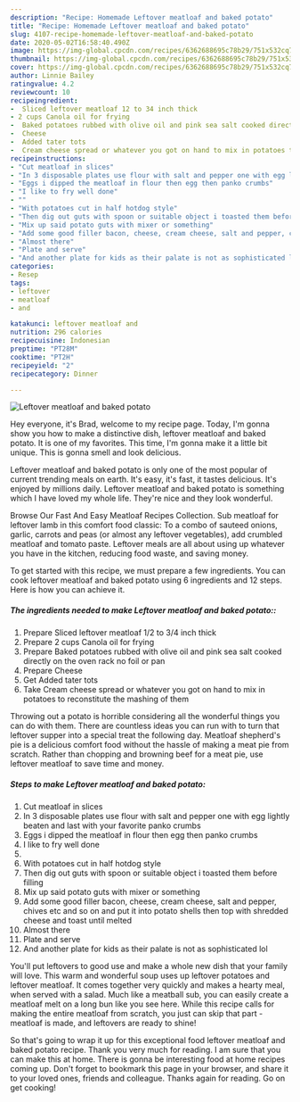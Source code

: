 ```yaml
---
description: "Recipe: Homemade Leftover meatloaf and baked potato"
title: "Recipe: Homemade Leftover meatloaf and baked potato"
slug: 4107-recipe-homemade-leftover-meatloaf-and-baked-potato
date: 2020-05-02T16:58:40.490Z
image: https://img-global.cpcdn.com/recipes/6362688695c78b29/751x532cq70/leftover-meatloaf-and-baked-potato-recipe-main-photo.jpg
thumbnail: https://img-global.cpcdn.com/recipes/6362688695c78b29/751x532cq70/leftover-meatloaf-and-baked-potato-recipe-main-photo.jpg
cover: https://img-global.cpcdn.com/recipes/6362688695c78b29/751x532cq70/leftover-meatloaf-and-baked-potato-recipe-main-photo.jpg
author: Linnie Bailey
ratingvalue: 4.2
reviewcount: 10
recipeingredient:
-  Sliced leftover meatloaf 12 to 34 inch thick
- 2 cups Canola oil for frying
-  Baked potatoes rubbed with olive oil and pink sea salt cooked directly on the oven rack no foil or pan
-  Cheese
-  Added tater tots
-  Cream cheese spread or whatever you got on hand to mix in potatoes to reconstitute the mashing of them
recipeinstructions:
- "Cut meatloaf in slices"
- "In 3 disposable plates use flour with salt and pepper one with egg lightly beaten and last with your favorite panko crumbs"
- "Eggs i dipped the meatloaf in flour then egg then panko crumbs"
- "I like to fry well done"
- ""
- "With potatoes cut in half hotdog style"
- "Then dig out guts with spoon or suitable object i toasted them before filling"
- "Mix up said potato guts with mixer or something"
- "Add some good filler bacon, cheese, cream cheese, salt and pepper, chives etc and so on and put it into potato shells then top with shredded cheese and toast until melted"
- "Almost there"
- "Plate and serve"
- "And another plate for kids as their palate is not as sophisticated lol"
categories:
- Resep
tags:
- leftover
- meatloaf
- and

katakunci: leftover meatloaf and
nutrition: 296 calories
recipecuisine: Indonesian
preptime: "PT28M"
cooktime: "PT2H"
recipeyield: "2"
recipecategory: Dinner

---
```



![Leftover meatloaf and baked potato](https://img-global.cpcdn.com/recipes/6362688695c78b29/751x532cq70/leftover-meatloaf-and-baked-potato-recipe-main-photo.jpg)

Hey everyone, it's Brad, welcome to my recipe page. Today, I'm gonna show you how to make a distinctive dish, leftover meatloaf and baked potato. It is one of my favorites. This time, I'm gonna make it a little bit unique. This is gonna smell and look delicious.

Leftover meatloaf and baked potato is only one of the most popular of current trending meals on earth. It's easy, it's fast, it tastes delicious. It's enjoyed by millions daily. Leftover meatloaf and baked potato is something which I have loved my whole life. They're nice and they look wonderful.

Browse Our Fast And Easy Meatloaf Recipes Collection. Sub meatloaf for leftover lamb in this comfort food classic: To a combo of sauteed onions, garlic, carrots and peas (or almost any leftover vegetables), add crumbled meatloaf and tomato paste. Leftover meals are all about using up whatever you have in the kitchen, reducing food waste, and saving money.


To get started with this recipe, we must prepare a few ingredients. You can cook leftover meatloaf and baked potato using 6 ingredients and 12 steps. Here is how you can achieve it.

##### The ingredients needed to make Leftover meatloaf and baked potato::

1. Prepare  Sliced leftover meatloaf 1/2 to 3/4 inch thick
1. Prepare 2 cups Canola oil for frying
1. Prepare  Baked potatoes rubbed with olive oil and pink sea salt cooked directly on the oven rack no foil or pan
1. Prepare  Cheese
1. Get  Added tater tots
1. Take  Cream cheese spread or whatever you got on hand to mix in potatoes to reconstitute the mashing of them


Throwing out a potato is horrible considering all the wonderful things you can do with them. There are countless ideas you can run with to turn that leftover supper into a special treat the following day. Meatloaf shepherd&#39;s pie is a delicious comfort food without the hassle of making a meat pie from scratch. Rather than chopping and browning beef for a meat pie, use leftover meatloaf to save time and money. 

##### Steps to make Leftover meatloaf and baked potato:

1. Cut meatloaf in slices
1. In 3 disposable plates use flour with salt and pepper one with egg lightly beaten and last with your favorite panko crumbs
1. Eggs i dipped the meatloaf in flour then egg then panko crumbs
1. I like to fry well done
1. 
1. With potatoes cut in half hotdog style
1. Then dig out guts with spoon or suitable object i toasted them before filling
1. Mix up said potato guts with mixer or something
1. Add some good filler bacon, cheese, cream cheese, salt and pepper, chives etc and so on and put it into potato shells then top with shredded cheese and toast until melted
1. Almost there
1. Plate and serve
1. And another plate for kids as their palate is not as sophisticated lol


You&#39;ll put leftovers to good use and make a whole new dish that your family will love. This warm and wonderful soup uses up leftover potatoes and leftover meatloaf. It comes together very quickly and makes a hearty meal, when served with a salad. Much like a meatball sub, you can easily create a meatloaf melt on a long bun like you see here. While this recipe calls for making the entire meatloaf from scratch, you just can skip that part - meatloaf is made, and leftovers are ready to shine! 

So that's going to wrap it up for this exceptional food leftover meatloaf and baked potato recipe. Thank you very much for reading. I am sure that you can make this at home. There is gonna be interesting food at home recipes coming up. Don't forget to bookmark this page in your browser, and share it to your loved ones, friends and colleague. Thanks again for reading. Go on get cooking!
